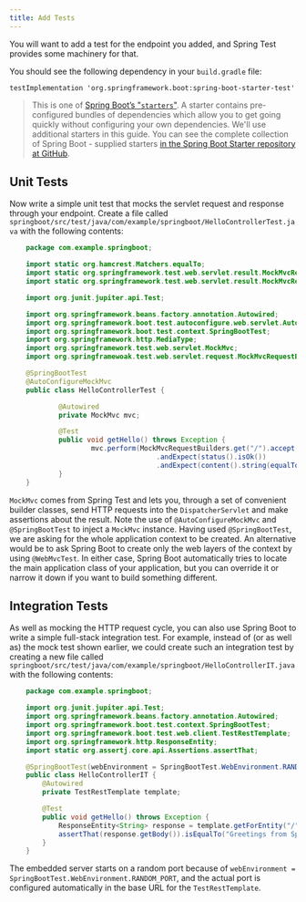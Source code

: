 ```yaml
---
title: Add Tests
---
```


You will want to add a test for the endpoint you added, and Spring Test
provides some machinery for that.

You should see the following dependency in your `build.gradle` file:

```
testImplementation 'org.springframework.boot:spring-boot-starter-test'
```

> This is one of [Spring Boot’s
> "`starters`"](http://docs.spring.io/spring-boot/docs/3.1.1/reference/htmlsingle/#using-boot-starter). A starter contains pre-configured bundles of dependencies which allow you to get going quickly without configuring your own dependencies.
> We'll use additional starters in this guide. You can see the complete collection of Spring Boot - supplied starters [in the Spring Boot Starter repository at GitHub](https://github.com/spring-projects/spring-boot/tree/main/spring-boot-project/spring-boot-starters).

## Unit Tests

Now write a simple unit test that mocks the servlet request and response
through your endpoint. Create a file called
`springboot/src/test/java/com/example/springboot/HelloControllerTest.java`
with the following contents:

```java
    package com.example.springboot;

    import static org.hamcrest.Matchers.equalTo;
    import static org.springframework.test.web.servlet.result.MockMvcResultMatchers.content;
    import static org.springframework.test.web.servlet.result.MockMvcResultMatchers.status;

    import org.junit.jupiter.api.Test;

    import org.springframework.beans.factory.annotation.Autowired;
    import org.springframework.boot.test.autoconfigure.web.servlet.AutoConfigureMockMvc;
    import org.springframework.boot.test.context.SpringBootTest;
    import org.springframework.http.MediaType;
    import org.springframework.test.web.servlet.MockMvc;
    import org.springframewoak.test.web.servlet.request.MockMvcRequestBuilders;

    @SpringBootTest
    @AutoConfigureMockMvc
    public class HelloControllerTest {

            @Autowired
            private MockMvc mvc;

            @Test
            public void getHello() throws Exception {
                    mvc.perform(MockMvcRequestBuilders.get("/").accept(MediaType.APPLICATION_JSON))
                                    .andExpect(status().isOk())
                                    .andExpect(content().string(equalTo("Greetings from Spring Boot!")));
            }
    }
```

`MockMvc` comes from Spring Test and lets you, through a set of
convenient builder classes, send HTTP requests into the
`DispatcherServlet` and make assertions about the result. Note the use
of `@AutoConfigureMockMvc` and `@SpringBootTest` to inject a `MockMvc`
instance. Having used `@SpringBootTest`, we are asking for the whole
application context to be created. An alternative would be to ask Spring
Boot to create only the web layers of the context by using
`@WebMvcTest`. In either case, Spring Boot automatically tries to locate
the main application class of your application, but you can override it
or narrow it down if you want to build something different.

## Integration Tests

As well as mocking the HTTP request cycle, you can also use Spring Boot
to write a simple full-stack integration test. For example, instead of
(or as well as) the mock test shown earlier, we could create such an integration test by creating a new file called
`springboot/src/test/java/com/example/springboot/HelloControllerIT.java` with the following contents:

```java
    package com.example.springboot;

    import org.junit.jupiter.api.Test;
    import org.springframework.beans.factory.annotation.Autowired;
    import org.springframework.boot.test.context.SpringBootTest;
    import org.springframework.boot.test.web.client.TestRestTemplate;
    import org.springframework.http.ResponseEntity;
    import static org.assertj.core.api.Assertions.assertThat;

    @SpringBootTest(webEnvironment = SpringBootTest.WebEnvironment.RANDOM_PORT)
    public class HelloControllerIT {
        @Autowired
        private TestRestTemplate template;

        @Test
        public void getHello() throws Exception {
            ResponseEntity<String> response = template.getForEntity("/", String.class);
            assertThat(response.getBody()).isEqualTo("Greetings from Spring Boot!");
        }
    }
```

The embedded server starts on a random port because of
`webEnvironment = SpringBootTest.WebEnvironment.RANDOM_PORT`, and the
actual port is configured automatically in the base URL for the
`TestRestTemplate`.
